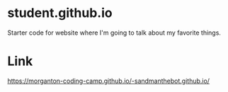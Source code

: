 # student.github.io
Starter code for website where I'm going to talk about my favorite things.

# Link
https://morganton-coding-camp.github.io/-sandmanthebot.github.io/
